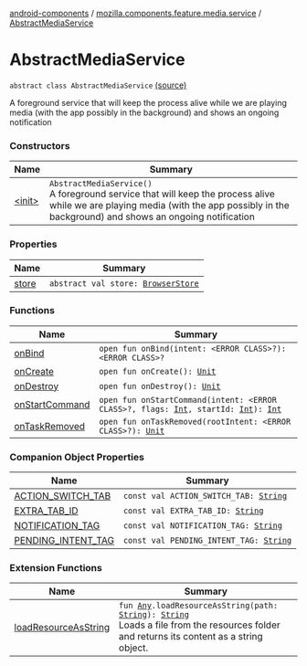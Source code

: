 [android-components](../../index.md) / [mozilla.components.feature.media.service](../index.md) / [AbstractMediaService](./index.md)

# AbstractMediaService

`abstract class AbstractMediaService` [(source)](https://github.com/mozilla-mobile/android-components/blob/master/components/feature/media/src/main/java/mozilla/components/feature/media/service/AbstractMediaService.kt#L18)

A foreground service that will keep the process alive while we are playing media (with the app possibly in the
background) and shows an ongoing notification

### Constructors

| Name | Summary |
|---|---|
| [&lt;init&gt;](-init-.md) | `AbstractMediaService()`<br>A foreground service that will keep the process alive while we are playing media (with the app possibly in the background) and shows an ongoing notification |

### Properties

| Name | Summary |
|---|---|
| [store](store.md) | `abstract val store: `[`BrowserStore`](../../mozilla.components.browser.state.store/-browser-store/index.md) |

### Functions

| Name | Summary |
|---|---|
| [onBind](on-bind.md) | `open fun onBind(intent: <ERROR CLASS>?): <ERROR CLASS>?` |
| [onCreate](on-create.md) | `open fun onCreate(): `[`Unit`](https://kotlinlang.org/api/latest/jvm/stdlib/kotlin/-unit/index.html) |
| [onDestroy](on-destroy.md) | `open fun onDestroy(): `[`Unit`](https://kotlinlang.org/api/latest/jvm/stdlib/kotlin/-unit/index.html) |
| [onStartCommand](on-start-command.md) | `open fun onStartCommand(intent: <ERROR CLASS>?, flags: `[`Int`](https://kotlinlang.org/api/latest/jvm/stdlib/kotlin/-int/index.html)`, startId: `[`Int`](https://kotlinlang.org/api/latest/jvm/stdlib/kotlin/-int/index.html)`): `[`Int`](https://kotlinlang.org/api/latest/jvm/stdlib/kotlin/-int/index.html) |
| [onTaskRemoved](on-task-removed.md) | `open fun onTaskRemoved(rootIntent: <ERROR CLASS>?): `[`Unit`](https://kotlinlang.org/api/latest/jvm/stdlib/kotlin/-unit/index.html) |

### Companion Object Properties

| Name | Summary |
|---|---|
| [ACTION_SWITCH_TAB](-a-c-t-i-o-n_-s-w-i-t-c-h_-t-a-b.md) | `const val ACTION_SWITCH_TAB: `[`String`](https://kotlinlang.org/api/latest/jvm/stdlib/kotlin/-string/index.html) |
| [EXTRA_TAB_ID](-e-x-t-r-a_-t-a-b_-i-d.md) | `const val EXTRA_TAB_ID: `[`String`](https://kotlinlang.org/api/latest/jvm/stdlib/kotlin/-string/index.html) |
| [NOTIFICATION_TAG](-n-o-t-i-f-i-c-a-t-i-o-n_-t-a-g.md) | `const val NOTIFICATION_TAG: `[`String`](https://kotlinlang.org/api/latest/jvm/stdlib/kotlin/-string/index.html) |
| [PENDING_INTENT_TAG](-p-e-n-d-i-n-g_-i-n-t-e-n-t_-t-a-g.md) | `const val PENDING_INTENT_TAG: `[`String`](https://kotlinlang.org/api/latest/jvm/stdlib/kotlin/-string/index.html) |

### Extension Functions

| Name | Summary |
|---|---|
| [loadResourceAsString](../../mozilla.components.support.test.file/kotlin.-any/load-resource-as-string.md) | `fun `[`Any`](https://kotlinlang.org/api/latest/jvm/stdlib/kotlin/-any/index.html)`.loadResourceAsString(path: `[`String`](https://kotlinlang.org/api/latest/jvm/stdlib/kotlin/-string/index.html)`): `[`String`](https://kotlinlang.org/api/latest/jvm/stdlib/kotlin/-string/index.html)<br>Loads a file from the resources folder and returns its content as a string object. |
